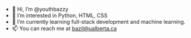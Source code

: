 - 👋 Hi, I’m @youthbazzy
- 👀 I’m interested in Python, HTML, CSS
- 🌱 I’m currently learning full-stack development and machine learning.
- 📫 You can reach me at bazil@ualberta.ca

<!---
youthbazzy/youthbazzy is a ✨ special ✨ repository because its `README.md` (this file) appears on your GitHub profile.
You can click the Preview link to take a look at your changes.
--->
